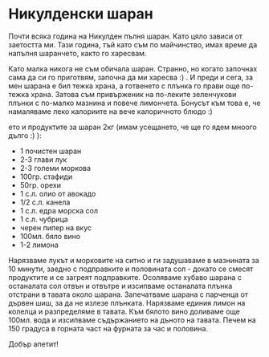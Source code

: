 # Никулденски шаран

Почти всяка година на Никулден пълня шаран. Като цяло зависи от заетостта ми. Тази година, тъй като съм по майчинство, имах време да напълня шаранчето, както го харесвам.

Като малка никога не съм обичала шаран. Странно, но когато започнах сама да си го приготвям, започна да ми харесва :) . И преди и сега, за мен шарана е бил тежка храна, а готвенето с плънка го прави още по-тежка храна. Затова съм привърженик на по-леките зеленчукови плънки с по-малко мазнина и повече лимончета. Бонусът към това е, че намаляваме леко калориите на вече калоричното блюдо :)

ето и продуктите за шаран 2кг (имам усещането, че ще го ядем мноого дълго :) ):

<ul>
	<li>1 почистен шаран</li>
	<li>2-3 глави лук</li>
	<li>2-3 големи моркова</li>
	<li>100гр. стафиди</li>
	<li>50гр. орехи</li>
	<li>1 с.л. олио от авокадо</li>
	<li>1/2 с.л. канела</li>
	<li>1 с.л. едра морска сол</li>
	<li>1 с.л. чубрица</li>
	<li>черен пипер на вкус</li>
	<li>100мл. бяло вино</li>
	<li>1-2 лимона</li>
</ul>


Нарязваме лукът и морковите на ситно и ги задушаваме в мазнината за 10 минути, заедно с подправките и половината сол - докато се смесят продуктите и се загреят подправките. Осоляваме хубаво шарана с останалата сол отвън и отвътре и изсипваме останалата плънка отстрани в тавата около шарана. Запечатваме шарана с парченца от дървен шиш, за да не излезе плънката. Нарязваме единия лимон на колелца и разпределяме в тавата. Към бялото вино доливаме още 100мл. вода и изсипваме съдържанието на дъното на тавата. Печем на 150 градуса в горната част на фурната за час и половина.

Добър апетит!